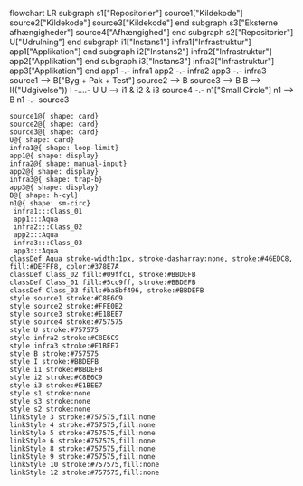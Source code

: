 flowchart LR
 subgraph s1["Repositorier"]
        source1["Kildekode"]
        source2["Kildekode"]
        source3["Kildekode"]
  end
 subgraph s3["Eksterne afhængigheder"]
        source4["Afhængighed"]
  end
 subgraph s2["Repositorier"]
        U["Udrulning"]
  end
 subgraph i1["Instans1"]
        infra1["Infrastruktur"]
        app1["Applikation"]
  end
 subgraph i2["Instans2"]
        infra2["Infrastruktur"]
        app2["Applikation"]
  end
 subgraph i3["Instans3"]
        infra3["Infrastruktur"]
        app3["Applikation"]
  end
    app1 -.- infra1
    app2 -.- infra2
    app3 -.- infra3
    source1 --> B["Byg + Pak + Test"]
    source2 --> B
    source3 --> B
    B --> I(("Udgivelse"))
    I -....- U
    U --> i1 & i2 & i3
    source4 -.- n1["Small Circle"]
    n1 --> B
    n1 -.- source3

    source1@{ shape: card}
    source2@{ shape: card}
    source3@{ shape: card}
    U@{ shape: card}
    infra1@{ shape: loop-limit}
    app1@{ shape: display}
    infra2@{ shape: manual-input}
    app2@{ shape: display}
    infra3@{ shape: trap-b}
    app3@{ shape: display}
    B@{ shape: h-cyl}
    n1@{ shape: sm-circ}
     infra1:::Class_01
     app1:::Aqua
     infra2:::Class_02
     app2:::Aqua
     infra3:::Class_03
     app3:::Aqua
    classDef Aqua stroke-width:1px, stroke-dasharray:none, stroke:#46EDC8, fill:#DEFFF8, color:#378E7A
    classDef Class_02 fill:#09ffc1, stroke:#BBDEFB
    classDef Class_01 fill:#5cc9ff, stroke:#BBDEFB
    classDef Class_03 fill:#ba8bf496, stroke:#BBDEFB
    style source1 stroke:#C8E6C9
    style source2 stroke:#FFE0B2
    style source3 stroke:#E1BEE7
    style source4 stroke:#757575
    style U stroke:#757575
    style infra2 stroke:#C8E6C9
    style infra3 stroke:#E1BEE7
    style B stroke:#757575
    style I stroke:#BBDEFB
    style i1 stroke:#BBDEFB
    style i2 stroke:#C8E6C9
    style i3 stroke:#E1BEE7
    style s1 stroke:none
    style s3 stroke:none
    style s2 stroke:none
    linkStyle 3 stroke:#757575,fill:none
    linkStyle 4 stroke:#757575,fill:none
    linkStyle 5 stroke:#757575,fill:none
    linkStyle 6 stroke:#757575,fill:none
    linkStyle 8 stroke:#757575,fill:none
    linkStyle 9 stroke:#757575,fill:none
    linkStyle 10 stroke:#757575,fill:none
    linkStyle 12 stroke:#757575,fill:none


